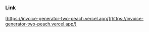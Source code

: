 ### Link
[https://invoice-generator-two-peach.vercel.app/](https://invoice-generator-two-peach.vercel.app/)
